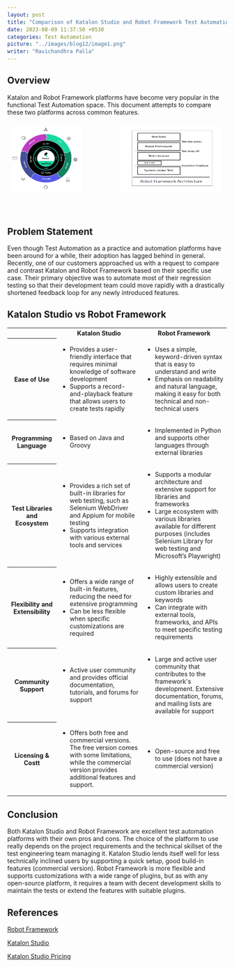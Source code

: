 ```yaml
---
layout: post
title: "Comparison of Katalon Studio and Robot Framework Test Automation Platforms"
date: 2023-08-09 11:37:50 +0530
categories: Test Automation
picture: "../images/blog12/image1.png"
writer: "Ravichandhra Palla"
---
```


## **Overview**
Katalon and Robot Framework platforms have become very popular in the functional Test Automation space. This document
attempts to compare these two platforms across common features.
<br>

<div style="display: flex;">
  <div style="flex: 50%; padding: 10px;">
    <img src="images\blog12\image1.png" width="70%" Height="80%" alt="image6">
  </div>
  <div style="flex: 50%; padding: 10px;">
    <img src="images\blog12\image2.png" width="100%" Height="80%" alt="image7">
  </div>
</div>

## **Problem Statement**


Even though Test Automation as a practice and automation platforms have been around for a while, their adoption has
lagged behind in general. Recently, one of our customers approached us with a request to compare and contrast Katalon
and Robot Framework based on their specific use case. Their primary objective was to automate most of their regression
testing so that their development team could move rapidly with a drastically shortened feedback loop for any newly
introduced features.


## **Katalon Studio vs Robot Framework**

<table>
    <th></th>
    <th>Katalon Studio</th>
    <th>Robot Framework</th>
    <tr>
        <th>Ease of Use</th>
        <td>
            <ul>
                <li>Provides a user-friendly interface that requires minimal knowledge of software development</li>
                <li>Supports a record-and-playback feature that allows users to create tests rapidly </li>
            </ul>
        </td>
        <td>
            <ul>
                <li>Uses a simple, keyword-driven syntax that is easy to understand and write</li>
                <li>Emphasis on readability and natural language, making it easy for both technical and non-technical
                    users
                </li>
            </ul>
        </td>
    </tr>
    <tr>
        <th>Programming Language</th>
        <td>
            <ul>
                <li>Based on Java and Groovy</li>
            </ul>
        </td>
        <td>
            <ul>
                <li>Implemented in Python and supports other languages through external libraries</li>
            </ul>
        </td>
    </tr>
    <tr>
        <th>Test Libraries and Ecosystem</th>
        <td>
            <ul>
                <li>Provides a rich set of built-in libraries for web testing, such as Selenium WebDriver and Appium for
                    mobile testing </li>
                <li>Supports integration with various external tools and services</li>
            </ul>
        </td>
        <td>
            <ul>
                <li>Supports a modular architecture and extensive support for libraries and frameworks</li>
                <li>Large ecosystem with various libraries available for different purposes (includes Selenium Library
                    for web testing and Microsoft’s Playwright)
                </li>
            </ul>
        </td>
    </tr>
    <tr>
        <th>Flexibility and Extensibility</th>
        <td>
            <ul>
                <li>Offers a wide range of built-in features, reducing the need for extensive programming </li>
                <li>Can be less flexible when specific customizations are required</li>
            </ul>
        </td>
        <td>
            <ul>
                <li>Highly extensible and allows users to create custom libraries and keywords</li>
                <li>Can integrate with external tools, frameworks, and APIs to meet specific testing requirements
                </li>
            </ul>
        </td>
    </tr>
    <tr>
        <th>Community Support</th>
        <td>
            <ul>
                <li>Active user community and provides official documentation, tutorials, and forums for support</li>
            </ul>
        </td>
        <td>
            <ul>
                <li>Large and active user community that contributes to the framework's development. Extensive
                    documentation,
                    forums, and mailing lists are available for support</li>
            </ul>
        </td>
    </tr>
    <tr>
        <th>Licensing & Costt</th>
        <td>
            <ul>
                <li>Offers both free and commercial versions. The free version comes with some limitations, while the
                    commercial
                    version provides additional features and support.</li>
            </ul>
        </td>
        <td>
            <ul>
                <li>Open-source and free to use (does not have a commercial version)</li>
            </ul>
        </td>
    </tr>

</table>



## **Conclusion**
Both Katalon Studio and Robot Framework are excellent test automation platforms with their own pros and cons. The choice
of the platform to use really depends on the project requirements and the technical skillset of the test engineering
team managing it. Katalon Studio lends itself well for less technically inclined users by supporting a quick setup, good
build-in features (commercial version). Robot Framework is more flexible and supports customizations with a wide range
of plugins, but as with any open-source platform, it requires a team with decent development skills to maintain the
tests or extend the features with suitable plugins.

## **References**

[Robot Framework](https://robotframework.org/ )

[Katalon Studio]( https://katalon.com/katalon-studio)

[Katalon Studio Pricing](https://katalon.com/pricing)